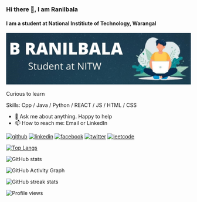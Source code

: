 ### Hi there 👋, I am Ranilbala
#### I am a student at National Institiute of Technology, Warangal
![I am a student at National Institiute of Technology, Warangal](https://github.com/Ranilbala/Ranilbala/blob/main/banner.jpg)

Curious to learn

Skills: Cpp / Java / Python / REACT / JS / HTML / CSS

- 💬 Ask me about anything. Happy to help 
- 📫 How to reach me: Email or LinkedIn 


[<img src='https://cdn.jsdelivr.net/npm/simple-icons@3.0.1/icons/github.svg' alt='github' height='40'>](https://github.com/Ranilbala)  [<img src='https://cdn.jsdelivr.net/npm/simple-icons@3.0.1/icons/linkedin.svg' alt='linkedin' height='40'>](https://www.linkedin.com/in/https://www.linkedin.com/in/ranil-bala-245018205//)  [<img src='https://cdn.jsdelivr.net/npm/simple-icons@3.0.1/icons/facebook.svg' alt='facebook' height='40'>](https://www.facebook.com/https://www.facebook.com/ranil.bala/)  [<img src='https://cdn.jsdelivr.net/npm/simple-icons@3.0.1/icons/twitter.svg' alt='twitter' height='40'>](https://twitter.com/https://twitter.com/ranil_bala)  [<img src='https://cdn.jsdelivr.net/npm/simple-icons@3.0.1/icons/leetcode.svg' alt='leetcode' height='40'>](https://leetcode.com/Roronoazoroo/)  

[![Top Langs](https://github-readme-stats.vercel.app/api/top-langs/?username=Ranilbala)](https://github.com/anuraghazra/github-readme-stats)

![GitHub stats](https://github-readme-stats.vercel.app/api?username=Ranilbala&show_icons=true&count_private=true)  

![GitHub Activity Graph](https://activity-graph.herokuapp.com/graph?username=Ranilbala)  

![GitHub streak stats](https://github-readme-streak-stats.herokuapp.com/?user=Ranilbala)  

![Profile views](https://gpvc.arturio.dev/Ranilbala)  
